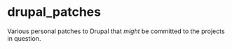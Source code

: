 # drupal_patches
Various personal patches to Drupal that *might* be committed to the projects in question.
